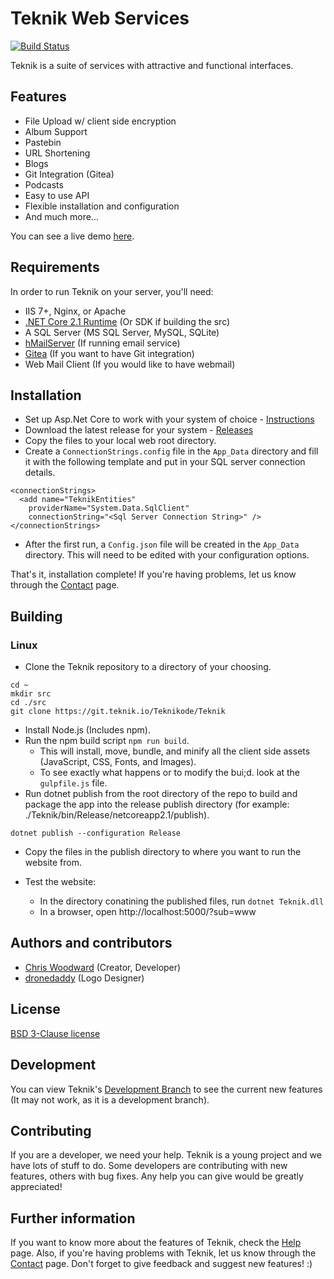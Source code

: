 # Teknik Web Services

[![Build Status](https://uncled1023.visualstudio.com/_apis/public/build/definitions/47815734-d274-4bfd-8945-d58f2261b421/1/badge)](https://uncled1023.visualstudio.com/Teknik/_build/index?definitionId=1)

Teknik is a suite of services with attractive and functional interfaces.

## Features
  * File Upload w/ client side encryption
  * Album Support
  * Pastebin
  * URL Shortening
  * Blogs
  * Git Integration (Gitea)
  * Podcasts
  * Easy to use API
  * Flexible installation and configuration
  * And much more...

You can see a live demo [here](https://www.teknik.io).

## Requirements
In order to run Teknik on your server, you'll need:

  * IIS 7+, Nginx, or Apache
  * [.NET Core 2.1 Runtime](https://www.microsoft.com/net/download/) (Or SDK if building the src)
  * A SQL Server (MS SQL Server, MySQL, SQLite)
  * [hMailServer](https://www.hmailserver.com/download) (If running email service)
  * [Gitea](https://github.com/go-gitea/gitea) (If you want to have Git integration)
  * Web Mail Client (If you would like to have webmail)

## Installation
 * Set up Asp.Net Core to work with your system of choice - [Instructions](https://docs.microsoft.com/en-us/aspnet/core/host-and-deploy/?view=aspnetcore-2.1&tabs=aspnetcore2x) 
 * Download the latest release for your system - [Releases](https://git.teknik.io/Teknikode/Teknik/releases)
 * Copy the files to your local web root directory.
 * Create a `ConnectionStrings.config` file in the `App_Data` directory and fill it with the following template and put in your SQL server connection details.

  ```nohighlight
  <connectionStrings>
    <add name="TeknikEntities"
      providerName="System.Data.SqlClient"
      connectionString="<Sql Server Connection String>" />
  </connectionStrings>
  ```

  * After the first run, a `Config.json` file will be created in the `App_Data` directory. This will need to be edited with your configuration options.

That's it, installation complete! If you're having problems, let us know through the [Contact](https://contact.teknik.io/) page.

## Building

### Linux
 * Clone the Teknik repository to a directory of your choosing.

```nohighlight
cd ~
mkdir src
cd ./src
git clone https://git.teknik.io/Teknikode/Teknik
```

* Install Node.js (Includes npm).
* Run the npm build script `npm run build`.
  * This will install, move, bundle, and minify all the client side assets (JavaScript, CSS, Fonts, and Images).
  * To see exactly what happens or to modify the bui;d. look at the `gulpfile.js` file.
* Run dotnet publish from the root directory of the repo to build and package the app into the release publish directory (for example: ./Teknik/bin/Release/netcoreapp2.1/publish).

```
dotnet publish --configuration Release
```

* Copy the files in the publish directory to where you want to run the website from.

* Test the website:
  * In the directory conatining the published files, run `dotnet Teknik.dll`
  * In a browser, open http://localhost:5000/?sub=www

## Authors and contributors
  * [Chris Woodward](https://www.teknik.io) (Creator, Developer)
  * [dronedaddy](https://www.behance.net/dronedaddy) (Logo Designer)

## License
[BSD 3-Clause license](http://opensource.org/licenses/BSD-3-Clause)

## Development
You can view Teknik's [Development Branch](https://dev.teknik.io/) to see the current new features (It may not work, as it is a development branch).

## Contributing
If you are a developer, we need your help. Teknik is a young project and we have lots of stuff to do. Some developers are contributing with new features, others with bug fixes. Any help you can give would be greatly appreciated!

## Further information
If you want to know more about the features of Teknik, check the [Help](https://help.teknik.io/) page. Also, if you're having problems with Teknik, let us know through the [Contact](https://contact.teknik.io/) page. Don't forget to give feedback and suggest new features! :)
